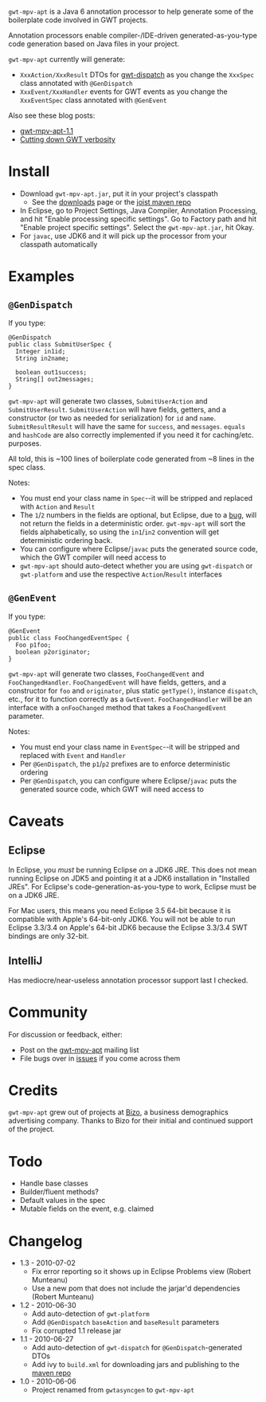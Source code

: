 
`gwt-mpv-apt` is a Java 6 annotation processor to help generate some of the boilerplate code involved in GWT projects.

Annotation processors enable compiler-/IDE-driven generated-as-you-type code generation based on Java files in your project.

`gwt-mpv-apt` currently will generate:

* `XxxAction/XxxResult` DTOs for [gwt-dispatch](http://code.google.com/p/gwt-dispatch/) as you change the `XxxSpec` class annotated with `@GenDispatch`
* `XxxEvent/XxxHandler` events for GWT events as you change the `XxxEventSpec` class annotated with `@GenEvent`

Also see these blog posts:

* [gwt-mpv-apt-1.1](http://www.draconianoverlord.com/2010/06/28/gwt-mpv-apt-1.1.html)
* [Cutting down GWT verbosity](http://rombertw.wordpress.com/2010/07/03/cutting-down-gwts-verbosity-with-gwt-mpv-apt/)

Install
=======

* Download `gwt-mpv-apt.jar`, put it in your project's classpath
  * See the [downloads](http://github.com/stephenh/gwt-mpv-apt/downloads) page or the [joist maven repo](http://repo.joist.ws/org/gwtmpv/gwt-mpv-apt/)
* In Eclipse, go to Project Settings, Java Compiler, Annotation Processing, and hit "Enable processing specific settings". Go to Factory path and hit "Enable project specific settings". Select the `gwt-mpv-apt.jar`, hit Okay.
* For `javac`, use JDK6 and it will pick up the processor from your classpath automatically

Examples
========

`@GenDispatch`
--------------

If you type:

    @GenDispatch
    public class SubmitUserSpec {
      Integer in1id;
      String in2name;

      boolean out1success;
      String[] out2messages;
    }

`gwt-mpv-apt` will generate two classes, `SubmitUserAction` and `SubmitUserResult`. `SubmitUserAction` will have fields, getters, and a constructor (or two as needed for serialization) for `id` and `name`. `SubmitResultResult` will have the same for `success`, and `messages`. `equals` and `hashCode` are also correctly implemented if you need it for caching/etc. purposes.

All told, this is ~100 lines of boilerplate code generated from ~8 lines in the spec class.

Notes:

* You must end your class name in `Spec`--it will be stripped and replaced with `Action` and `Result`
* The `1`/`2` numbers in the fields are optional, but Eclipse, due to a [bug](https://bugs.eclipse.org/bugs/show_bug.cgi?id=300408), will not return the fields in a deterministic order. `gwt-mpv-apt` will sort the fields alphabetically, so using the `in1`/`in2` convention will get deterministic ordering back.
* You can configure where Eclipse/`javac` puts the generated source code, which the GWT compiler will need access to
* `gwt-mpv-apt` should auto-detect whether you are using `gwt-dispatch` or `gwt-platform` and use the respective `Action`/`Result` interfaces

`@GenEvent`
-----------

If you type:

    @GenEvent
    public class FooChangedEventSpec {
      Foo p1foo;
      boolean p2originator;
    }

`gwt-mpv-apt` will generate two classes, `FooChangedEvent` and `FooChangedHandler`. `FooChangedEvent` will have fields, getters, and a constructor for `foo` and `originator`, plus static `getType()`, instance `dispatch`, etc., for it to function correctly as a `GwtEvent`. `FooChangedHandler` will be an interface with a `onFooChanged` method that takes a `FooChangedEvent` parameter.

Notes:

* You must end your class name in `EventSpec`--it will be stripped and replaced with `Event` and `Handler`
* Per `@GenDispatch`, the `p1`/`p2` prefixes are to enforce deterministic ordering
* Per `@GenDispatch`, you can configure where Eclipse/`javac` puts the generated source code, which GWT will need access to

Caveats
=======

Eclipse
-------

In Eclipse, you *must* be running Eclipse *on* a JDK6 JRE. This does not mean running Eclipse on JDK5 and pointing it at a JDK6 installation in "Installed JREs". For Eclipse's code-generation-as-you-type to work, Eclipse must be on a JDK6 JRE.

For Mac users, this means you need Eclipse 3.5 64-bit because it is compatible with Apple's 64-bit-only JDK6. You will not be able to run Eclipse 3.3/3.4 on Apple's 64-bit JDK6 because the Eclipse 3.3/3.4 SWT bindings are only 32-bit.

IntelliJ
--------

Has mediocre/near-useless annotation processor support last I checked.

Community
=========

For discussion or feedback, either:

* Post on the [gwt-mpv-apt](http://groups.google.com/group/gwt-mpv-apt) mailing list
* File bugs over in [issues](http://github.com/stephenh/gwt-mpv-apt/issues) if you come across them

Credits
=======

`gwt-mpv-apt` grew out of projects at [Bizo](http://www.bizo.com), a business demographics advertising company. Thanks to Bizo for their initial and continued support of the project.

Todo
====

* Handle base classes
* Builder/fluent methods?
* Default values in the spec
* Mutable fields on the event, e.g. claimed

Changelog
=========

* 1.3 - 2010-07-02
  * Fix error reporting so it shows up in Eclipse Problems view (Robert Munteanu)
  * Use a new pom that does not include the jarjar'd dependencies (Robert Munteanu)
* 1.2 - 2010-06-30
  * Add auto-detection of `gwt-platform`
  * Add `@GenDispatch` `baseAction` and `baseResult` parameters
  * Fix corrupted 1.1 release jar
* 1.1 - 2010-06-27
  * Add auto-detection of `gwt-dispatch` for `@GenDispatch`-generated DTOs
  * Add ivy to `build.xml` for downloading jars and publishing to the [maven repo](http://repo.joist.ws/org/gwtmpv/gwt-mpv-apt/)
* 1.0 - 2010-06-06
  * Project renamed from `gwtasyncgen` to `gwt-mpv-apt`


